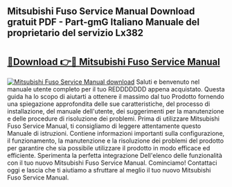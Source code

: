## Mitsubishi Fuso Service Manual Download gratuit PDF - Part-gmG Italiano Manuale del proprietario del servizio Lx382

# <h2><a href="http://df9kjug.blite.top/?on=Mitsubishi+Fuso+Service+Manual">🔗Download 👉🔴 Mitsubishi Fuso Service Manual</a></h2>

[![Mitsubishi Fuso Service Manual download](https://i.imgur.com/lujVjoI.png)](http://df9kjug.blite.top/?on=Mitsubishi+Fuso+Service+Manual)
Saluti e benvenuto nel manuale utente completo per il tuo REDDDDDDD appena acquistato. Questa guida ha lo scopo di aiutarti a ottenere il massimo dal tuo Prodotto fornendo una spiegazione approfondita delle sue caratteristiche, del processo di installazione, del manuale dell'utente, dei suggerimenti per la manutenzione e delle procedure di risoluzione dei problemi. Prima di utilizzare Mitsubishi Fuso Service Manual, ti consigliamo di leggere attentamente questo Manuale di istruzioni. Contiene informazioni importanti sulla configurazione, il funzionamento, la manutenzione e la risoluzione dei problemi del prodotto per garantire che sia possibile utilizzare il prodotto in modo efficace ed efficiente. Sperimenta la perfetta integrazione Dell'elenco delle funzionalità con il tuo nuovo Mitsubishi Fuso Service Manual. Cominciamo! Contattaci oggi e lascia che ti aiutiamo a sfruttare al meglio il tuo nuovo Mitsubishi Fuso Service Manual.
